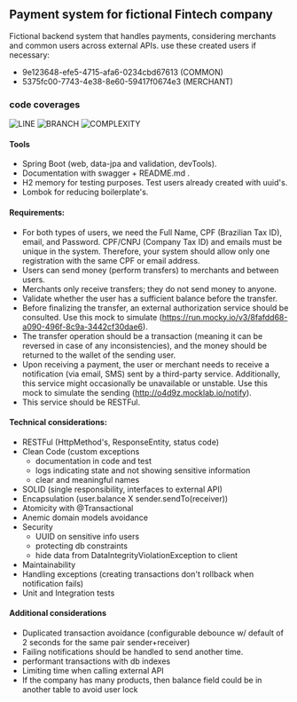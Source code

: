 ## Payment system for fictional Fintech company
Fictional backend system that handles payments, considering merchants and common users across external APIs.
use these created users if necessary:
- 9e123648-efe5-4715-afa6-0234cbd67613 (COMMON) 
- 5375fc00-7743-4e38-8e60-59417f0674e3 (MERCHANT)

### code coverages
![LINE](http://line.coverage.link)
![BRANCH](http://branch.coverage.link)
![COMPLEXITY](http://complexity.link)

#### Tools 
- Spring Boot (web, data-jpa and validation, devTools).
- Documentation with swagger + README.md .
- H2 memory for testing purposes. Test users already created with uuid's.
- Lombok for reducing boilerplate's.

#### Requirements:
- For both types of users, we need the Full Name, CPF (Brazilian Tax ID), email, and Password. CPF/CNPJ (Company Tax ID) and emails must be unique in the system. Therefore, your system should allow only one registration with the same CPF or email address.
- Users can send money (perform transfers) to merchants and between users.
- Merchants only receive transfers; they do not send money to anyone.
- Validate whether the user has a sufficient balance before the transfer.
- Before finalizing the transfer, an external authorization service should be consulted. Use this mock to simulate (https://run.mocky.io/v3/8fafdd68-a090-496f-8c9a-3442cf30dae6).
- The transfer operation should be a transaction (meaning it can be reversed in case of any inconsistencies), and the money should be returned to the wallet of the sending user.
- Upon receiving a payment, the user or merchant needs to receive a notification (via email, SMS) sent by a third-party service. Additionally, this service might occasionally be unavailable or unstable. Use this mock to simulate the sending (http://o4d9z.mocklab.io/notify).
- This service should be RESTFul.
 
#### Technical considerations:
- RESTFul (HttpMethod's, ResponseEntity, status code)
- Clean Code (custom exceptions
  - documentation in code and test
  - logs indicating state and not showing sensitive information
  - clear and meaningful names
- SOLID (single responsibility, interfaces to external API)
- Encapsulation (user.balance X sender.sendTo(receiver))
- Atomicity with @Transactional
- Anemic domain models avoidance
- Security
  - UUID on sensitive info users
  - protecting db constraints 
  - hide data from DataIntegrityViolationException to client
- Maintainability
- Handling exceptions (creating transactions don't rollback when notification fails)
- Unit and Integration tests

#### Additional considerations
- Duplicated transaction avoidance (configurable debounce  w/ default of 2 seconds for the same pair sender+receiver)
- Failing notifications should be handled to send another time.
- performant transactions with db indexes
- Limiting time when calling external API
- If the company has many products, then balance field could be in another table to avoid user lock

